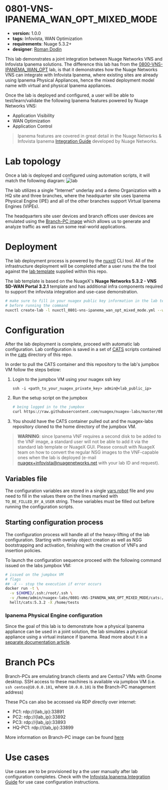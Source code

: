 # 0801-VNS-IPANEMA_WAN_OPT_MIXED_MODE

* **version:** 1.0.0
* **tags:** Infovista, WAN Optimization
* **requirements**: Nuage 5.3.2+
* **designer**: [Roman Dodin](mailto:roman.dodin@nokia.com)

This lab demonstrates a joint integration between Nuage Networks VNS and Infovista Ipanema solutions. The difference this lab has from the [0800-VNS-IPANEMA_WAN_OPT](../0800-VNS-IPANEMA_WAN_OPT) lab, is that it demonstrates how the Nuage Networks VNS can integrate with Infovista Ipanema, where existing sites are already using Ipanema Physical Appliances, hence the mixed deployment model name with virtual and physical Ipanema appliances.

Once the lab is deployed and configured, a user will be able to test/learn/validate the following Ipanema features powered by Nuage Networks VNS:

* Application Visibility
* WAN Optimization
* Application Control

> Ipanema features are covered in great detail in the Nuage Networks & Infovista Ipanema [Integration Guide](http://bit.ly/nuage_ipanema_ig) developed by Nuage Networks.

# Lab topology
Once a lab is deployed and configured using automation scripts, it will match the following diagram:
![lab](https://www.lucidchart.com/publicSegments/view/5b512e4d-9075-4cfc-8ea5-03805917dde1/image.png)

The lab utilizes a single "Internet" underlay and a demo Organization with a HQ site and three branches, where the headquarter site uses Ipanema Physical Engine (IPE) and all of the other branches support Virtual Ipanema Engines (VIPEs).

The headquarters site user devices and branch offices user devices are emulated using the [Branch-PC image](https://nuagenetworks.zendesk.com/hc/en-us/articles/360010244033) which allows us to generate and analyze traffic as well as run some real-world applications.

# Deployment
The lab deployment process is powered by the [nuxctl](https://nuxctl.nuagex.io) CLI tool. All of the infrastructure deployment will be completed after a user runs the the tool against the [lab template](nuxctl_0801-vns-ipanema_wan_opt_mixed_mode.yml) supplied within this repo.

The lab template is based on the NuageX's **Nuage Networks 5.3.2 - VNS SD-WAN Portal 3.2.1** template and has additional infra components required to support the infovista integration and use-case demonstration.

```bash
# make sure to fill in your nuagex public key information in the lab template
# before running the command
nuxctl create-lab -l nuxctl_0801-vns-ipanema_wan_opt_mixed_mode.yml --wait
```

# Configuration
After the lab deployment is complete, proceed with automatic lab configuration. Lab configuration is saved in a set of [CATS](http://cats-docs.nuageteam.net) scripts contained in the [cats](./cats/) directory of this repo.

In order to pull the CATS container and this repository to the lab's jumpbox VM follow the steps below:

1. Login to the jumpbox VM using your nuagex ssh key
   ```
   ssh -i <path_to_your_nuagex_private_key> admin@<lab_public_ip>
   ```

2. Run the setup script on the jumpbox
   ```bash
   # being logged in to the jumpbox
   curl https://raw.githubusercontent.com/nuagex/nuagex-labs/master/0801-VNS-IPANEMA_WAN_OPT_MIXED_MODE/setup.sh | bash
   ```
3. You should have the CATS container pulled out and the nuagex-labs repository cloned to the home directory of the jumpbox VM.

> **WARNING**: since Ipanema VNF requires a second disk to be added to the VNF image, a standard user will not be able to add it via the standard lab template or NuageX GUI. Please consult with NuageX team on how to convert the regular NSG images to the VNF-capable ones when the lab is deployed (e-mail nuagex+infovista@nuagenetworks.net with your lab ID and request).

## Variables file
The configuration variables are stored in a single [vars.robot](./cats/vars.robot) file and you need to fill in the values there on the lines marked with `TO_BE_FILLED_BY_A_USER` string. These variables must be filled out before running the configuration scripts.

## Starting configuration process
The configuration process will handle all of the heavy-lifting of the lab configuration. Starting with overlay object creation as well as NSG bootstrapping and activation, finishing with the creation of VNFs and insertion policies.

To launch the configuration sequence proceed with the following command issued on the labs jumpbox VM:

```bash
# issued on the jumpbox VM
# flags
## -X -- stop the execution if error occurs
docker run -t \
  -v ${HOME}/.ssh:/root/.ssh \
  -v /home/admin/nuagex-labs/0801-VNS-IPANEMA_WAN_OPT_MIXED_MODE/cats:/home/tests \
  hellt/cats:5.3.2 -X /home/tests
```

### Ipanema Physical Engine configuration
Since the goal of this lab is to demonstrate how a physical Ipanema appliance can be used in a joint solution, the lab simulates a physical appliance using a virtual instance if Ipanema. Read more about it in a [separate documentation article](IPE_deployment.md).

# Branch PCs
Branch-PCs are emulating branch clients and are Centos7 VMs with Gnome desktop. SSH access to these machines is available via jumpbox VM (i.e. `ssh centos@10.0.0.101`, where `10.0.0.101` is the Branch-PC management address)

These PCs can also be accessed via RDP directly over internet:

* PC1: rdp://{lab_ip}:33891
* PC2: rdp://{lab_ip}:33892
* PC3: rdp://{lab_ip}:33893
* HQ-PC1: rdp://{lab_ip}:33899

More information on Branch-PC image can be found [here](https://nuagenetworks.zendesk.com/hc/en-us/articles/360010244033)

# Use cases

Use cases are to be provisioned by a the user manually after lab configuration completes. Check with the [Infovista Ipanema Integration Guide](http://bit.ly/nuage_ipanema_ig) for use case configuration instructions.

